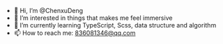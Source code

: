 - 👋 Hi, I’m @ChenxuDeng
- 👀 I’m interested in things that makes me feel immersive
- 🌱 I’m currently learning TypeScript, Scss, data structure and algorithm
- 📫 How to reach me: 836081346@qq.com

<!---
ChenxuDeng/ChenxuDeng is a ✨ special ✨ repository because its `README.md` (this file) appears on your GitHub profile.
You can click the Preview link to take a look at your changes.
--->
